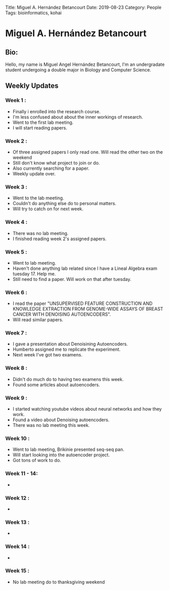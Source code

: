 Title: Miguel A. Hernández Betancourt 
Date: 2019-08-23
Category: People
Tags: bioinformatics, kohai 

# Miguel A. Hernández Betancourt

## Bio:

Hello, my name is Miguel Angel Hernández Betancourt, I'm an undergradate student undergoing a double major
in Biology and Computer Science. 

## Weekly Updates

### Week 1 : 

- Finally i enrolled into the research course.
- I'm less confused about about the inner workings of research.
- Went to the first lab meeting.
- I will start reading papers.

### Week 2 : 

- Of three assigned papers I only read one. Will read the other two on the weekend
- Still don't know what project to join or do.
- Also currently searching for a paper. 
- Weekly update over. 

### Week 3 :

- Went to the lab meeting.
- Couldn't do anything else do to personal matters.
- Will try to catch on for next week. 

### Week 4 :

- There was no lab meeting.
- I finished reading week 2's assigned papers. 

### Week 5 :

- Went to lab meeting. 
- Haven't done anything lab related since I have a Lineal Algebra exam tuesday 17. Help me.
- Still need to find a paper. Will work on that after tuesday.  

### Week 6 : 

- I read the paper "UNSUPERVISED FEATURE CONSTRUCTION AND KNOWLEDGE EXTRACTION FROM GENOME-WIDE ASSAYS OF BREAST CANCER WITH DENOISING AUTOENCODERS".
- Will read similar papers.

### Week 7 :
- I gave a presentation about Denoisining Autoencoders.
- Humberto assigned me to replicate the experiment.
- Next week I've got two examens. 

### Week 8 :
- Didn't do much do to having two examens this week. 
- Found some articles about autoencoders. 

### Week 9 :
- I started watching youtube videos about neural networks and how they work.
- Found a video about Denoising autoencoders.
- There was no lab meeting this week. 

### Week 10 :
- Went to lab meeting, Brikinie presented seq-seq pan.
- Will start looking into the autoencoder project. 
- Got tons of work to do. 

### Week 11 \- 14:
-

### Week 12 :
-

### Week 13 :
-

### Week 14 :
- 

### Week 15 :
- No lab meeting do to thanksgiving weekend 

